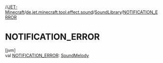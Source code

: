 //[JET-Minecraft](../../../index.md)/[de.jet.minecraft.tool.effect.sound](../index.md)/[SoundLibrary](index.md)/[NOTIFICATION_ERROR](-n-o-t-i-f-i-c-a-t-i-o-n_-e-r-r-o-r.md)

# NOTIFICATION_ERROR

[jvm]\
val [NOTIFICATION_ERROR](-n-o-t-i-f-i-c-a-t-i-o-n_-e-r-r-o-r.md): [SoundMelody](../-sound-melody/index.md)
